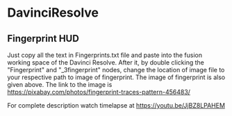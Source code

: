 # DavinciResolve

## Fingerprint HUD

Just copy all the text in Fingerprints.txt file and paste into the fusion working space of the Davinci Resolve. After it, by double clicking the "Fingerprint" and "_3fingerprint" nodes, change the location of image file to your respective path to image of fingerprint. The image of fingerprint is also given above. The link to the image is https://pixabay.com/photos/fingerprint-traces-pattern-456483/

For complete description watch timelapse at https://youtu.be/JjBZ8LPAHEM
